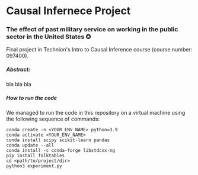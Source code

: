 # Causal Infernece Project
### The effect of past military service on working in the public sector in the United States ✪ 
Final project in Technion's Intro to Causal Inference course 
(course number: 097400).


##### Abstract:
bla bla bla


##### How to run the code
We managed to run the code in this repository on a virtual machine using the following sequence of commands:

```shell
conda create -n <YOUR_ENV_NAME> python=3.9
conda activate <YOUR_ENV_NAME>
conda install scipy scikit-learn pandas
conda update --all
conda install -c conda-forge libstdcxx-ng
pip install folktables
cd <path/to/project/dir>
python3 experiment.py
```

